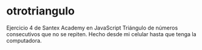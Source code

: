 # otrotriangulo
Ejercicio 4 de Santex Academy en JavaScript
Triángulo de números consecutivos que no se repiten. Hecho desde mi celular hasta que tenga la computadora.
